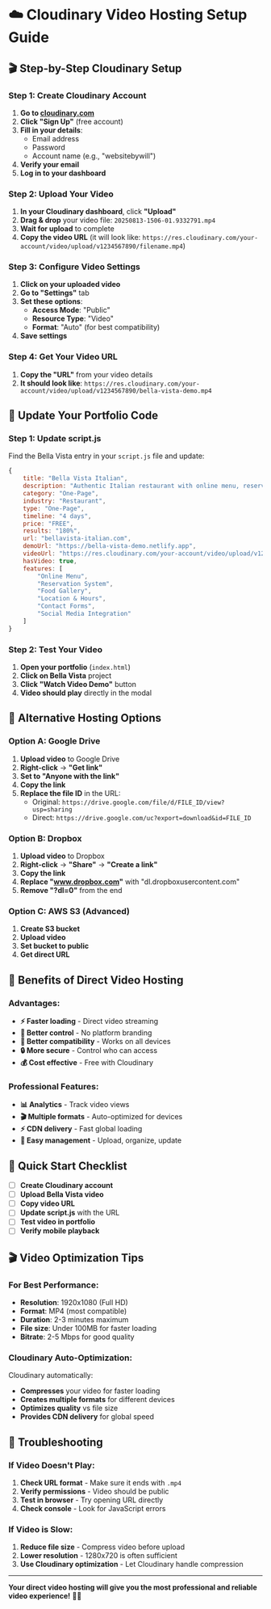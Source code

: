 # ☁️ Cloudinary Video Hosting Setup Guide

## 🎬 **Step-by-Step Cloudinary Setup**

### **Step 1: Create Cloudinary Account**
1. **Go to [cloudinary.com](https://cloudinary.com)**
2. **Click "Sign Up"** (free account)
3. **Fill in your details**:
   - Email address
   - Password
   - Account name (e.g., "websitebywill")
4. **Verify your email**
5. **Log in to your dashboard**

### **Step 2: Upload Your Video**
1. **In your Cloudinary dashboard**, click **"Upload"**
2. **Drag & drop** your video file: `20250813-1506-01.9332791.mp4`
3. **Wait for upload** to complete
4. **Copy the video URL** (it will look like: `https://res.cloudinary.com/your-account/video/upload/v1234567890/filename.mp4`)

### **Step 3: Configure Video Settings**
1. **Click on your uploaded video**
2. **Go to "Settings"** tab
3. **Set these options**:
   - **Access Mode**: "Public"
   - **Resource Type**: "Video"
   - **Format**: "Auto" (for best compatibility)
4. **Save settings**

### **Step 4: Get Your Video URL**
1. **Copy the "URL"** from your video details
2. **It should look like**: `https://res.cloudinary.com/your-account/video/upload/v1234567890/bella-vista-demo.mp4`

## 🔧 **Update Your Portfolio Code**

### **Step 1: Update script.js**
Find the Bella Vista entry in your `script.js` file and update:

```javascript
{
    title: "Bella Vista Italian",
    description: "Authentic Italian restaurant with online menu, reservation system, and food photography showcase.",
    category: "One-Page",
    industry: "Restaurant",
    type: "One-Page",
    timeline: "4 days",
    price: "FREE",
    results: "180%",
    url: "bellavista-italian.com",
    demoUrl: "https://bella-vista-demo.netlify.app",
    videoUrl: "https://res.cloudinary.com/your-account/video/upload/v1234567890/bella-vista-demo.mp4", // ← Replace with your Cloudinary URL
    hasVideo: true,
    features: [
        "Online Menu",
        "Reservation System",
        "Food Gallery",
        "Location & Hours",
        "Contact Forms",
        "Social Media Integration"
    ]
}
```

### **Step 2: Test Your Video**
1. **Open your portfolio** (`index.html`)
2. **Click on Bella Vista** project
3. **Click "Watch Video Demo"** button
4. **Video should play** directly in the modal

## 🎯 **Alternative Hosting Options**

### **Option A: Google Drive**
1. **Upload video** to Google Drive
2. **Right-click** → **"Get link"**
3. **Set to "Anyone with the link"**
4. **Copy the link**
5. **Replace the file ID** in the URL:
   - Original: `https://drive.google.com/file/d/FILE_ID/view?usp=sharing`
   - Direct: `https://drive.google.com/uc?export=download&id=FILE_ID`

### **Option B: Dropbox**
1. **Upload video** to Dropbox
2. **Right-click** → **"Share"** → **"Create a link"**
3. **Copy the link**
4. **Replace "www.dropbox.com"** with "dl.dropboxusercontent.com"
5. **Remove "?dl=0"** from the end

### **Option C: AWS S3 (Advanced)**
1. **Create S3 bucket**
2. **Upload video**
3. **Set bucket to public**
4. **Get direct URL**

## 🎉 **Benefits of Direct Video Hosting**

### **Advantages:**
- **⚡ Faster loading** - Direct video streaming
- **🎯 Better control** - No platform branding
- **📱 Better compatibility** - Works on all devices
- **🔒 More secure** - Control who can access
- **💰 Cost effective** - Free with Cloudinary

### **Professional Features:**
- **📊 Analytics** - Track video views
- **🎬 Multiple formats** - Auto-optimized for devices
- **⚡ CDN delivery** - Fast global loading
- **🔧 Easy management** - Upload, organize, update

## 🚀 **Quick Start Checklist**

- [ ] **Create Cloudinary account**
- [ ] **Upload Bella Vista video**
- [ ] **Copy video URL**
- [ ] **Update script.js** with the URL
- [ ] **Test video in portfolio**
- [ ] **Verify mobile playback**

## 🎬 **Video Optimization Tips**

### **For Best Performance:**
- **Resolution**: 1920x1080 (Full HD)
- **Format**: MP4 (most compatible)
- **Duration**: 2-3 minutes maximum
- **File size**: Under 100MB for faster loading
- **Bitrate**: 2-5 Mbps for good quality

### **Cloudinary Auto-Optimization:**
Cloudinary automatically:
- **Compresses** your video for faster loading
- **Creates multiple formats** for different devices
- **Optimizes quality** vs file size
- **Provides CDN delivery** for global speed

## 🔧 **Troubleshooting**

### **If Video Doesn't Play:**
1. **Check URL format** - Make sure it ends with `.mp4`
2. **Verify permissions** - Video should be public
3. **Test in browser** - Try opening URL directly
4. **Check console** - Look for JavaScript errors

### **If Video is Slow:**
1. **Reduce file size** - Compress video before upload
2. **Lower resolution** - 1280x720 is often sufficient
3. **Use Cloudinary optimization** - Let Cloudinary handle compression

---

**Your direct video hosting will give you the most professional and reliable video experience!** 🎥✨



